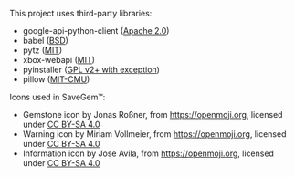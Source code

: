 This project uses third-party libraries:
- google-api-python-client ([Apache 2.0](https://www.apache.org/licenses/LICENSE-2.0))
- babel ([BSD](https://opensource.org/licenses/BSD-3-Clause))
- pytz ([MIT](https://opensource.org/licenses/MIT))
- xbox-webapi ([MIT](https://opensource.org/licenses/MIT))
- pyinstaller ([GPL v2+ with exception](https://pyinstaller.org/en/stable/license.html))
- pillow ([MIT-CMU](https://github.com/python-pillow/Pillow/blob/main/LICENSE))


Icons used in SaveGem™:
- Gemstone icon by Jonas Roßner, from https://openmoji.org, licensed under [CC BY-SA 4.0](https://creativecommons.org/licenses/by-sa/4.0/)
- Warning icon by Miriam Vollmeier, from https://openmoji.org, licensed under [CC BY-SA 4.0](https://creativecommons.org/licenses/by-sa/4.0/)
- Information icon by Jose Avila, from https://openmoji.org, licensed under [CC BY-SA 4.0](https://creativecommons.org/licenses/by-sa/4.0/)
